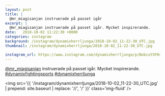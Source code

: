 ```yaml
---
layout: post
title: |
  @mr_miagisanjan instruerade på passet igår
excerpt: |
  @mr_miagisanjan instruerade på passet igår. Mycket inspirerande.  
date:   2018-10-02 11:22:30 +0000
categories: instagram
background: /instagram/dynamixherrljunga/2018-10-02_11-22-30_UTC.jpg
thumbnail: /instagram/dynamixherrljunga/2018-10-02_11-22-30_UTC.jpg

instagram_url: https://www.instagram.com/dynamixherrljunga/p/BobcuYSF0cN
---
```

[@mr_miagisanjan](https://www.instagram.com/mr_miagisanjan/) instruerade på passet igår. Mycket inspirerande. [#dynamixfightingsports](https://www.instagram.com/explore/tags/dynamixfightingsports/) [#dynamixherrljunga](https://www.instagram.com/explore/tags/dynamixherrljunga/)



<img src='{{ '/instagram/dynamixherrljunga/2018-10-02_11-22-30_UTC.jpg' | prepend: site.baseurl | replace: '//', '/' }}' class='img-fluid' />
